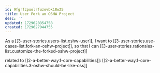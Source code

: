 ```yaml
---
id: 9fgrfzpuolrfuzovbk18w25
title: User Fork an OSHW Project
desc: ''
updated: 1729628354758
created: 1729627944755
---
```


As a [[3-user-stories.users-list.oshw-user]],
I want to [[3-user-stories.use-cases-list.fork-an-oshw-project]],
so that I can [[3-user-stories.rationales-list.customize-the-forked-oshw-project]]

related to [[2-a-better-way.1-core-capabilities]]: [[2-a-better-way.1-core-capabilities.3-oshw-should-be-like-oss]]
